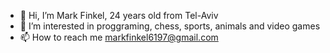 - 👋 Hi, I’m Mark Finkel, 24 years old from Tel-Aviv
- 👀 I’m interested in proggraming, chess, sports, animals and video games
- 📫 How to reach me markfinkel6197@gmail.com

<!---
Mark6197/Mark6197 is a ✨ special ✨ repository because its `README.md` (this file) appears on your GitHub profile.
You can click the Preview link to take a look at your changes.
--->
